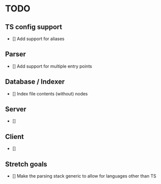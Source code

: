# TODO

## TS config support

- [] Add support for aliases

## Parser

- [] Add support for multiple entry points

## Database / Indexer

- [] Index file contents (without) nodes

## Server

- [] 

## Client

- []

## Stretch goals

- [] Make the parsing stack generic to allow for languages other than TS